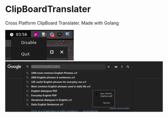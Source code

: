 # ClipBoardTranslater
Cross Platform ClipBoard Translater. Made with Golang

![image1](https://github.com/raifpy/ClipBoardTranslater/blob/main/resources/clip1.png) ![image2](https://github.com/raifpy/ClipBoardTranslater/blob/main/resources/clip2.png)
